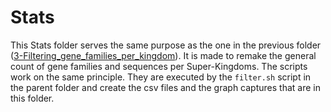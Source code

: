 # Stats

This Stats folder serves the same purpose as the one in the previous folder ([3-Filtering_gene_families_per_kingdom](https://github.com/BasilePajot/Database_3D_proteins/tree/main/3-Filtering_gene_families_per_kingdom)). It is made to remake the general count of gene families and sequences per Super-Kingdoms. The scripts work on the same principle. They are executed by the `filter.sh` script in the parent folder and create the csv files and the graph captures that are in this folder.